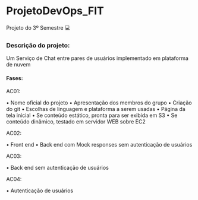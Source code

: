 # ProjetoDevOps_FIT

Projeto do 3º Semestre :computer:

### Descrição do projeto: 

Um Serviço de Chat entre pares de usuários implementado em plataforma de nuvem

#### Fases:

AC01:

• Nome oficial do projeto
• Apresentação dos membros do grupo
• Criação do git
• Escolhas de linguagem e plataforma a serem usadas
• Página da tela inicial • Se conteúdo estático, pronta para ser exibida em S3
• Se conteúdo dinâmico, testado em servidor WEB sobre EC2


AC02:

• Front end
• Back end com Mock responses sem autenticação de usuários

AC03:

• Back end sem autenticação de usuários

AC04:

• Autenticação de usuários
